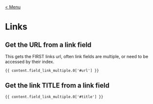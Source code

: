 [< Menu](../README.md)

# Links
## Get the URL from a link field
This gets the FIRST links url, often link fields are multiple, or need to be accessed by their index. 
```twig
{{ content.field_link_multiple.0['#url'] }}
```

## Get the link TITLE from a link field
```twig
{{ content.field_link_multiple.0['#title'] }}
```